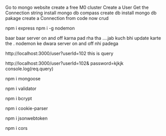Go to mongo website
create a free M0 cluster
Create a User
Get the Connection string
install mongo db compass
create db
install mongo db pakage
create a Connection from code 
now crud

npm i express
npm i -g nodemon 


baar baar server on and off karna pad rha tha ....jab kuch bhi update karte the .
nodemon ke dwara server on and off nhi padega

http://localhost:3000/user?userId=102   this is query 

http://localhost:3000/user?userId=102& password=kjkjk
console.log(req.query)


npm i mongoose

npm i validator

npm i bcrypt

npm i cookie-parser

npm i jsonwebtoken

npm i cors


